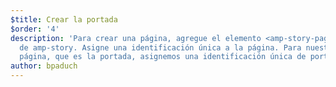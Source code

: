 ```yaml
---
$title: Crear la portada
$order: '4'
description: 'Para crear una página, agregue el elemento <amp-story-page> como hijo
  de amp-story. Asigne una identificación única a la página. Para nuestra primera
  página, que es la portada, asignemos una identificación única de portada: ...'
author: bpaduch
---
```

